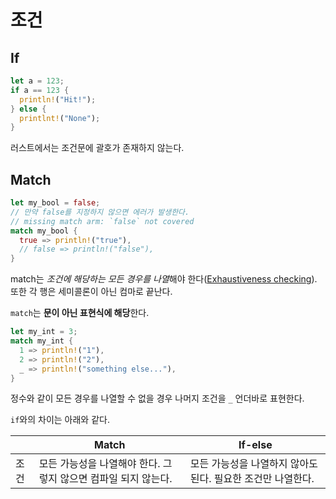 # 조건

## If

```rs
let a = 123;
if a == 123 {
  println!("Hit!");
} else {
  printlnt!("None");
}
```

러스트에서는 조건문에 괄호가 존재하지 않는다.

## Match

```rs
let my_bool = false;
// 만약 false를 지정하지 않으면 에러가 발생한다.
// missing match arm: `false` not covered
match my_bool {
  true => println!("true"),
  // false => println!("false"),
}
```

match는 *조건에 해당하는 모든 경우를 나열*해야 한다([Exhaustiveness checking](https://1ilsang.dev/posts/book/woowa-type#%EC%8B%A4%EC%9A%A9%EC%A0%81%EC%9D%B8-%EC%98%88%EC%A0%9C)). 또한 각 행은 세미콜론이 아닌 컴마로 끝난다.

`match`는 **문이 아닌 표현식에 해당**한다.

```rs
let my_int = 3;
match my_int {
  1 => println!("1"),
  2 => println!("2"),
  _ => println!("something else..."),
}
```

정수와 같이 모든 경우를 나열할 수 없을 경우 나머지 조건을 `_` 언더바로 표현한다.

`if`와의 차이는 아래와 같다.

|      | Match                                                          | If-else                                                     |
| ---- | -------------------------------------------------------------- | ----------------------------------------------------------- |
| 조건 | 모든 가능성을 나열해야 한다. 그렇지 않으면 컴파일 되지 않는다. | 모든 가능성을 나열하지 않아도 된다. 필요한 조건만 나열한다. |
